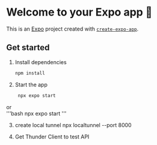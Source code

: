 # Welcome to your Expo app 👋

This is an [Expo](https://expo.dev) project created with [`create-expo-app`](https://www.npmjs.com/package/create-expo-app).

## Get started

1. Install dependencies

   ```bash
   npm install
   ```

2. Start the app

   ```bash
    npx expo start
   ```

or    
   '''bash
    npx expo start
   '''

3. create local tunnel 
   npx localtunnel --port 8000

4. Get Thunder Client to test API